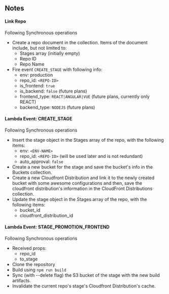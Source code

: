 ## Notes

#### Link Repo
Following Synchronous operations
* Create a repo document in the collection. Items of the document include, but not limited to:
  - Stages array (initially empty) 
  - Repo ID
  - Repo Name
* Fire event `CREATE_STAGE` with following info:
  - env: production
  - repo_id: `<REPO-ID>`
  - is_frontend: `true`
  - is_backend: `false` (future plans)
  - frontend_type: `REACT|ANGULAR|VUE` (future plans, currently only REACT)
  - backend_type: `NODEJS` (future plans)

#### Lambda Event: CREATE_STAGE
Following Synchronous operations
* Insert the stage object in the Stages array of the repo, with the following items:
  - env: `<ENV-NAME>`
  - repo_id: `<REPO-ID>` (will be used later and is not redundant)
  - auto_approval: `false`
* Create a new bucket for the stage and save the bucket's info in the Buckets collection.
* Create a new Cloudfront Distribution and link it to the newly created bucket with some awesome configurations and then, save the cloudfront distribution's information in the CloudFront Distributions collection.
* Update the stage object in the Stages array of the repo, with the following items:
  - bucket_id
  - cloudfront_distribution_id

#### Lambda Event: STAGE_PROMOTION_FRONTEND
Following Synchronous operations
* Received props:
  - repo_id
  - to_stage
* Clone the repository
* Build using `npm run build`
* Sync (with --delete flag) the S3 bucket of the stage with the new build artifacts.
* Invalidate the current repo's stage's Cloudfront Distribution's cache.

